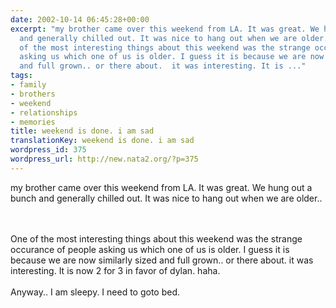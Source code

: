```yaml
---
date: 2002-10-14 06:45:28+00:00
excerpt: "my brother came over this weekend from LA. It was great. We hung out a bunch
  and generally chilled out. It was nice to hang out when we are older.. \n\n\nOne
  of the most interesting things about this weekend was the strange occurance of people
  asking us which one of us is older. I guess it is because we are now similarly sized
  and full grown.. or there about.  it was interesting. It is ..."
tags:
- family
- brothers
- weekend
- relationships
- memories
title: weekend is done. i am sad
translationKey: weekend is done. i am sad
wordpress_id: 375
wordpress_url: http://new.nata2.org/?p=375
---
```


my brother came over this weekend from LA. It was great. We hung out a bunch and generally chilled out. It was nice to hang out when we are older.. 

<br/><br/>
One of the most interesting things about this weekend was the strange occurance of people asking us which one of us is older. I guess it is because we are now similarly sized and full grown.. or there about.  it was interesting. It is now 2 for 3 in favor of dylan. haha. 
<br/><br/>
Anyway.. I am sleepy. I need to goto bed.
